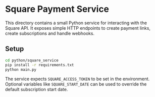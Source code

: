 # Square Payment Service

This directory contains a small Python service for interacting with the Square API. It exposes simple HTTP endpoints to create payment links, create subscriptions and handle webhooks.

## Setup

```bash
cd python/square_service
pip install -r requirements.txt
python main.py
```

The service expects `SQUARE_ACCESS_TOKEN` to be set in the environment. Optional variables like `SQUARE_START_DATE` can be used to override the default subscription start date.